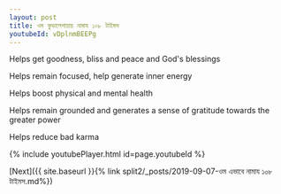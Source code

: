 ```yaml
---
layout: post
title: ওম কুভালেশায়ায় নামায ১০৮ টাইমস
youtubeId: vDplnmBEEPg
---
```

 
 
Helps get goodness, bliss and peace and God's blessings
 
Helps remain focused, help generate inner energy 
 
Helps boost physical and mental health 
 
Helps remain grounded and generates a sense of gratitude towards the greater power 
 
Helps reduce bad karma
 
 
 
 


{% include youtubePlayer.html id=page.youtubeId %}
 
[Next]({{ site.baseurl }}{% link  split2/_posts/2019-09-07-ওম এভাবে নামায ১০৮ টাইমস.md%})
 
